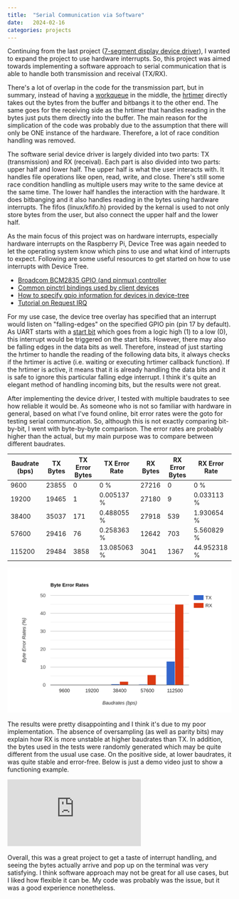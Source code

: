 ```yaml
---
title:  "Serial Communication via Software"
date:   2024-02-16
categories: projects
---
```


Continuing from the last project ([7-segment display device driver](https://github.com/thinkty/n7d-lkm)), I wanted to expand the project to use hardware interrupts.
So, this project was aimed towards implementing a software approach to serial communication that is able to handle both transmission and receival (TX/RX).

There's a lot of overlap in the code for the transmission part, but in summary, instead of having a [workqueue](https://www.kernel.org/doc/html/next/core-api/workqueue.html) in the middle, the [hrtimer](https://docs.kernel.org/timers/hrtimers.html) directly takes out the bytes from the buffer and bitbangs it to the other end.
The same goes for the receiving side as the hrtimer that handles reading in the bytes just puts them directly into the buffer.
The main reason for the simplication of the code was probably due to the assumption that there will only be ONE instance of the hardware.
Therefore, a lot of race condition handling was removed. 

The software serial device driver is largely divided into two parts: TX (transmission) and RX (receival).
Each part is also divided into two parts: upper half and lower half.
The upper half is what the user interacts with.
It handles file operations like open, read, write, and close.
There's still some race condition handling as multiple users may write to the same device at the same time.
The lower half handles the interaction with the hardware.
It does bitbanging and it also handles reading in the bytes using hardware interrupts.
The fifos (linux/kfifo.h) provided by the kernal is used to not only store bytes from the user, but also connect the upper half and the lower half.

As the main focus of this project was on hardware interrupts, especially hardware interrupts on the Raspberry Pi, Device Tree was again needed to let the operating system know which pins to use and what kind of interrupts to expect.
Following are some useful resources to get started on how to use interrupts with Device Tree.

- [Broadcom BCM2835 GPIO (and pinmux) controller](https://www.kernel.org/doc/Documentation/devicetree/bindings/pinctrl/brcm,bcm2835-gpio.txt)
- [Common pinctrl bindings used by client devices](https://www.kernel.org/doc/Documentation/devicetree/bindings/pinctrl/pinctrl-bindings.txt)
- [How to specify gpio information for devices in device-tree](https://www.kernel.org/doc/Documentation/devicetree/bindings/gpio/gpio.txt)
- [Tutorial on Request IRQ](https://github.com/0xff07/linux-irq-modules)

For my use case, the device tree overlay has specified that an interrupt would listen on "falling-edges" on the specified GPIO pin (pin 17 by default).
As UART starts with a [start bit](https://en.wikipedia.org/wiki/Universal_asynchronous_receiver-transmitter#Start_bit) which goes from a logic high (1) to a low (0), this interrupt would be triggered on the start bits.
However, there may also be falling edges in the data bits as well.
Therefore, instead of just starting the hrtimer to handle the reading of the following data bits, it always checks if the hrtimer is active (i.e. waiting or executing hrtimer callback function).
If the hrtimer is active, it means that it is already handling the data bits and it is safe to ignore this particular falling edge interrupt.
I think it's quite an elegant method of handling incoming bits, but the results were not great.

After implementing the device driver, I tested with multiple baudrates to see how reliable it would be.
As someone who is not so familiar with hardware in general, based on what I've found online, bit error rates were the goto for testing serial communcation.
So, although this is not exactly comparing bit-by-bit, I went with byte-by-byte comparison.
The error rates are probably higher than the actual, but my main purpose was to compare between different baudrates.

<div class="table-container">
    <table>
        <thead>
            <tr>
            <th>Baudrate (bps)</th>
            <th>TX Bytes</th>
            <th>TX Error Bytes</th>
            <th>TX Error Rate</th>
            <th>RX Bytes</th>
            <th>RX Error Bytes</th>
            <th>RX Error Rate</th>
            </tr>
        </thead>
        <tbody>
            <tr>
            <td>9600</td>
            <td>23855</td>
            <td>0</td>
            <td>0 %</td>
            <td>27216</td>
            <td>0</td>
            <td>0 %</td>
            </tr>
            <tr>
            <td>19200</td>
            <td>19465</td>
            <td>1</td>
            <td>0.005137 %</td>
            <td>27180</td>
            <td>9</td>
            <td>0.033113 %</td>
            </tr>
            <tr>
            <td>38400</td>
            <td>35037</td>
            <td>171</td>
            <td>0.488055 %</td>
            <td>27918</td>
            <td>539</td>
            <td>1.930654 %</td>
            </tr>
            <tr>
            <td>57600</td>
            <td>29416</td>
            <td>76</td>
            <td>0.258363 %</td>
            <td>12642</td>
            <td>703</td>
            <td>5.560829 %</td>
            </tr>
            <tr>
            <td>115200</td>
            <td>29484</td>
            <td>3858</td>
            <td>13.085063 %</td>
            <td>3041</td>
            <td>1367</td>
            <td>44.952318 %</td>
            </tr>
        </tbody>
    </table>
</div>

![graph](/assets/images/2024-02-16-software_serial.svg)

The results were pretty disappointing and I think it's due to my poor implementation.
The absence of oversampling (as well as parity bits) may explain how RX is more unstable at higher baudrates than TX.
In addition, the bytes used in the tests were randomly generated which may be quite different from the usual use case.
On the positive side, at lower baudrates, it was quite stable and error-free.
Below is just a demo video just to show a functioning example.

<div class="iframe-container">
    <iframe class="iframe-body" src="https://www.youtube.com/embed/zff8Zb9E0xE" title="Software Serial Demo for Raspberry Pi" frameborder="0" allow="accelerometer; autoplay; clipboard-write; encrypted-media; gyroscope; picture-in-picture; web-share" allowfullscreen></iframe>
</div>

Overall, this was a great project to get a taste of interrupt handling, and seeing the bytes actually arrive and pop up on the terminal was very satisfying.
I think software approach may not be great for all use cases, but I liked how flexible it can be.
My code was probably was the issue, but it was a good experience nonetheless. 